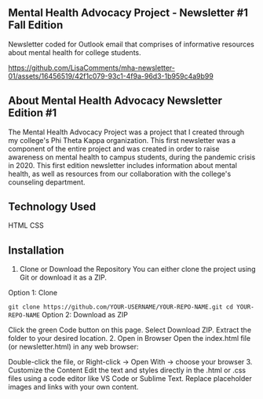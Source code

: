 ## Mental Health Advocacy Project - Newsletter #1 Fall Edition
Newsletter coded for Outlook email that comprises of informative resources about mental health for college students.

https://github.com/LisaComments/mha-newsletter-01/assets/16456519/42f1c079-93c1-4f9a-96d3-1b959c4a9b99

## About Mental Health Advocacy Newsletter Edition #1
The Mental Health Advocacy Project was a project that I created through my college's Phi Theta Kappa organization. This first newsletter was a component of the entire project and was created in order to raise awareness on mental health to campus students, during the pandemic crisis in 2020. This first edition newsletter includes information about mental health, as well as resources from our collaboration with the college's counseling department.

## Technology Used
HTML
CSS

## Installation
1. Clone or Download the Repository
You can either clone the project using Git or download it as a ZIP.

Option 1: Clone

``git clone https://github.com/YOUR-USERNAME/YOUR-REPO-NAME.git
cd YOUR-REPO-NAME``
Option 2: Download as ZIP

Click the green Code button on this page.
Select Download ZIP.
Extract the folder to your desired location.
2. Open in Browser
Open the index.html file (or newsletter.html) in any web browser:

Double-click the file, or
Right-click → Open With → choose your browser
3. Customize the Content
Edit the text and styles directly in the .html or .css files using a code editor like VS Code or Sublime Text.
Replace placeholder images and links with your own content.
